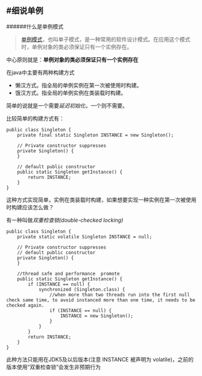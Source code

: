 #细说单例
------
######什么是单例模式
>[单例模式](http://zh.wikipedia.org/wiki/%E5%8D%95%E4%BE%8B%E6%A8%A1%E5%BC%8F)，也叫单子模式，是一种常用的软件设计模式。在应用这个模式时，单例对象的类必须保证只有一个实例存在。

中心原则就是：**单例对象的类必须保证只有一个实例存在**

在java中主要有两种构建方式
* 懒汉方式。指全局的单例实例在第一次被使用时构建。
* 饿汉方式。指全局的单例实例在类装载时构建。

简单的说就是一个需要*延迟初始化*，一个则不需要。

比较简单的构建方式有：

    public class Singleton {
        private final static Singleton INSTANCE = new Singleton();

        // Private constructor suppresses   
        private Singleton() {
        }

        // default public constructor
        public static Singleton getInstance() {
            return INSTANCE;
        }
    }

这种方式实现简单，实例在类装载时构建，如果想要实现一种实例在第一次被使用时构建应该怎么做？

有一种叫做*双重检查锁(double-checked locking)*

    public class Singleton {
        private static volatile Singleton INSTANCE = null;

        // Private constructor suppresses 
        // default public constructor
        private Singleton() {
        }

        //thread safe and performance  promote 
        public static Singleton getInstance() {
            if (INSTANCE == null) {
                synchronized (Singleton.class) {
                    //when more than two threads run into the first null check same time, to avoid instanced more than one time, it needs to be checked again.
                    if (INSTANCE == null) {
                        INSTANCE = new Singleton();
                    }
                }
            }
            return INSTANCE;
        }
    }

此种方法只能用在JDK5及以后版本(注意 INSTANCE 被声明为 volatile)，之前的版本使用“双重检查锁”会发生非预期行为
